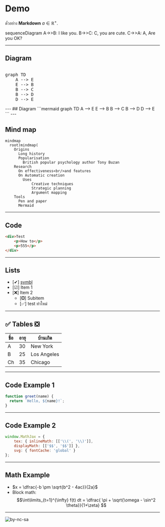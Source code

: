 # Demo
ตัวอย่าง **Markdown** $a \in \mathbb{R}^+$.
<div class="mermaid">
 sequenceDiagram
	A->>B: I like you.
	B->>C: C, you are cute.
	C->>A: A, Are you OK?
</div>	

---
## Diagram
<div class="mermaid"><pre>	
graph TD
	A --> E
	E --> B
	B --> C
	B --> D
	D --> E
</pre><div>
---
## Diagram
```mermaid
graph TD
	A --> E
	E --> B
	B --> C
	B --> D
	D --> E
```
---

## Mind map
```mermaid
mindmap
  root)mindmap(
    Origins	
      Long history      
      Popularisation	  
        British popular psychology author Tony Buzan
    Research	
      On effectiveness<br/>and features
      On Automatic creation
        Uses		
            Creative techniques
            Strategic planning
            Argument mapping
    Tools	
      Pen and paper
      Mermaid
```
---
	
## Code
```html
<div>Test
	<p>How to</p>
	<p>555</p>
</div>
```
---
## Lists
- [✔] [symbl](https://symbl.cc/)
- [☑] Item 1
- [❌] Item 2
  - [❎] Subitem
  - [✅] test ทำใหม่
---
## ✅ Tables ❎
| ชื่อ    | อายุ | บ้านเกิด    |
|--------|-----|-----------|
| A      | 30  | New York  |
| B      | 25  | Los Angeles|
| Ch     | 35  | Chicago   |
---
## Code Example 1
```js
function greet(name) {
  return `Hello, ${name}!`;
}
```
---
## Code Example 2
```js
window.MathJax = { 
	tex: { inlineMath: [['\\(', '\\)']], 
	displayMath: [['$$', '$$']] }, 
	svg: { fontCache: 'global' } 
}; 
```
---
## Math Example
- $x = \dfrac{-b \pm \sqrt{b^2 - 4ac}}{2a}$
- Block math: 
$$\int\limits_{t=1}^{\infty} f(t) dt = \dfrac{ \pi + \sqrt{\omega - \sin^2 \theta}}{1+\zeta} $$
---
![by-nc-sa](https://mirrors.creativecommons.org/presskit/buttons/88x31/png/by-nc-sa.png)
